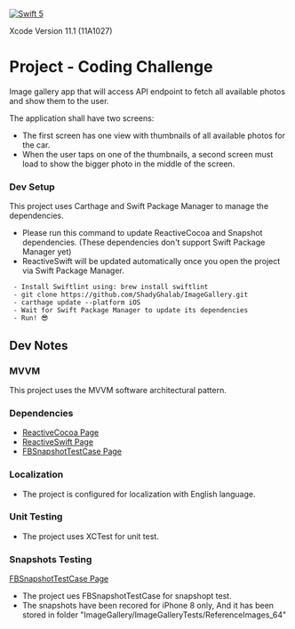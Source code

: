 [![Swift 5](https://img.shields.io/badge/Swift-5-green.svg?style=flat)](https://swift.org/)

Xcode Version 11.1 (11A1027)

# Project - Coding Challenge  #

 Image gallery app that will access  API endpoint to fetch all available photos and show them to the user.

The application shall have two screens:

- The first screen has one view with thumbnails of all available photos for the
car.
- When the user taps on one of the thumbnails, a second screen must load to show
the bigger photo in the middle of the screen.

 ### Dev Setup 
 This project uses Carthage and Swift Package Manager to manage the dependencies.

- Please run this command to update ReactiveCocoa and Snapshot dependencies. (These dependencies don't support Swift Package Manager yet)
- ReactiveSwift will be updated automatically once you open the project via Swift Package Manager.

```
 - Install Swiftlint using: brew install swiftlint
 - git clone https://github.com/ShadyGhalab/ImageGallery.git
 - carthage update --platform iOS
 - Wait for Swift Package Manager to update its dependencies
 - Run! 😎
```


## Dev Notes ## 


### MVVM
This project uses the MVVM software architectural pattern. 


### Dependencies
- [ReactiveCocoa Page](https://github.com/ReactiveCocoa/ReactiveCocoa)
- [ReactiveSwift Page](https://github.com/ReactiveCocoa/ReactiveSwift)
- [FBSnapshotTestCase Page](https://github.com/uber/ios-snapshot-test-case)


### Localization
- The project is configured for localization with English language.


### Unit Testing
- The project uses XCTest for unit test.


### Snapshots Testing
 [FBSnapshotTestCase Page](https://github.com/uber/ios-snapshot-test-case)
 
- The project ues FBSnapshotTestCase for snapshopt test.
- The snapshots have been recored for iPhone 8 only, And it has been stored in folder "ImageGallery/ImageGalleryTests/ReferenceImages_64" 
